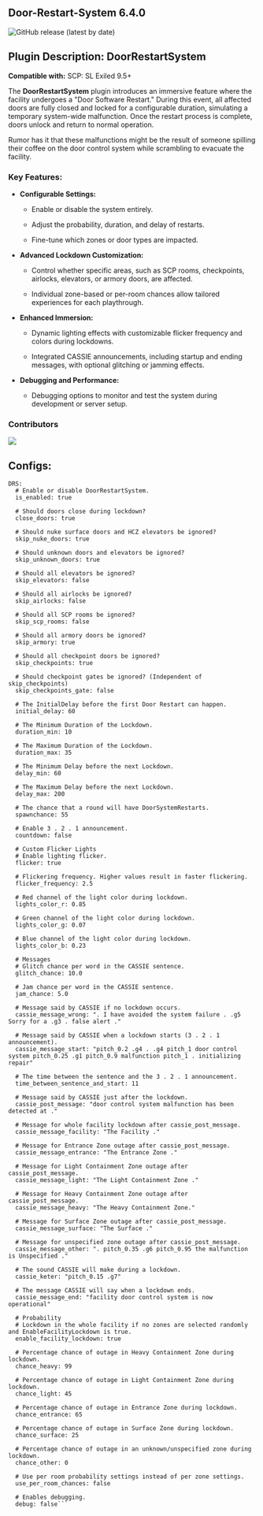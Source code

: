 ## Door-Restart-System 6.4.0
![GitHub release (latest by date)](https://img.shields.io/github/downloads/gamekuchen/DoorRestartSystem/v6.4.0/total?style=for-the-badge)

## Plugin Description: DoorRestartSystem

**Compatible with:** SCP: SL Exiled 9.5+

The **DoorRestartSystem** plugin introduces an immersive feature where the facility undergoes a "Door Software Restart." During this event, all affected doors are fully closed and locked for a configurable duration, simulating a temporary system-wide malfunction. Once the restart process is complete, doors unlock and return to normal operation.

Rumor has it that these malfunctions might be the result of someone spilling their coffee on the door control system while scrambling to evacuate the facility.

### Key Features:

-   **Configurable Settings:**
    
    -   Enable or disable the system entirely.
        
    -   Adjust the probability, duration, and delay of restarts.
        
    -   Fine-tune which zones or door types are impacted.
        
-   **Advanced Lockdown Customization:**
    
    -   Control whether specific areas, such as SCP rooms, checkpoints, airlocks, elevators, or armory doors, are affected.
        
    -   Individual zone-based or per-room chances allow tailored experiences for each playthrough.
        
-   **Enhanced Immersion:**
    
    -   Dynamic lighting effects with customizable flicker frequency and colors during lockdowns.
        
    -   Integrated CASSIE announcements, including startup and ending messages, with optional glitching or jamming effects.
        
-   **Debugging and Performance:**
    
    -   Debugging options to monitor and test the system during development or server setup.

### Contributors

<a href="https://github.com/iomatix/-SCPSL-DoorRestartSystem/graphs/contributors">
  <img src="https://contrib.rocks/image?repo=iomatix/-SCPSL-DoorRestartSystem" />
</a>

## Configs:
```
DRS:
  # Enable or disable DoorRestartSystem.
  is_enabled: true

  # Should doors close during lockdown?
  close_doors: true

  # Should nuke surface doors and HCZ elevators be ignored?
  skip_nuke_doors: true

  # Should unknown doors and elevators be ignored?
  skip_unknown_doors: true

  # Should all elevators be ignored?
  skip_elevators: false

  # Should all airlocks be ignored?
  skip_airlocks: false

  # Should all SCP rooms be ignored?
  skip_scp_rooms: false

  # Should all armory doors be ignored?
  skip_armory: true

  # Should all checkpoint doors be ignored?
  skip_checkpoints: true

  # Should checkpoint gates be ignored? (Independent of skip_checkpoints)
  skip_checkpoints_gate: false

  # The InitialDelay before the first Door Restart can happen.
  initial_delay: 60

  # The Minimum Duration of the Lockdown.
  duration_min: 10

  # The Maximum Duration of the Lockdown.
  duration_max: 35

  # The Minimum Delay before the next Lockdown.
  delay_min: 60

  # The Maximum Delay before the next Lockdown.
  delay_max: 200

  # The chance that a round will have DoorSystemRestarts.
  spawnchance: 55

  # Enable 3 . 2 . 1 announcement.
  countdown: false

  # Custom Flicker Lights
  # Enable lighting flicker.
  flicker: true

  # Flickering frequency. Higher values result in faster flickering.
  flicker_frequency: 2.5

  # Red channel of the light color during lockdown.
  lights_color_r: 0.85

  # Green channel of the light color during lockdown.
  lights_color_g: 0.07

  # Blue channel of the light color during lockdown.
  lights_color_b: 0.23

  # Messages
  # Glitch chance per word in the CASSIE sentence.
  glitch_chance: 10.0

  # Jam chance per word in the CASSIE sentence.
  jam_chance: 5.0

  # Message said by CASSIE if no lockdown occurs.
  cassie_message_wrong: ". I have avoided the system failure . .g5 Sorry for a .g3 . false alert ."

  # Message said by CASSIE when a lockdown starts (3 . 2 . 1 announcement).
  cassie_message_start: "pitch_0.2 .g4 . .g4 pitch_1 door control system pitch_0.25 .g1 pitch_0.9 malfunction pitch_1 . initializing repair"

  # The time between the sentence and the 3 . 2 . 1 announcement.
  time_between_sentence_and_start: 11

  # Message said by CASSIE just after the lockdown.
  cassie_post_message: "door control system malfunction has been detected at ."

  # Message for whole facility lockdown after cassie_post_message.
  cassie_message_facility: "The Facility ."

  # Message for Entrance Zone outage after cassie_post_message.
  cassie_message_entrance: "The Entrance Zone ."

  # Message for Light Containment Zone outage after cassie_post_message.
  cassie_message_light: "The Light Containment Zone ."

  # Message for Heavy Containment Zone outage after cassie_post_message.
  cassie_message_heavy: "The Heavy Containment Zone."

  # Message for Surface Zone outage after cassie_post_message.
  cassie_message_surface: "The Surface ."

  # Message for unspecified zone outage after cassie_post_message.
  cassie_message_other: ". pitch_0.35 .g6 pitch_0.95 the malfunction is Unspecified ."

  # The sound CASSIE will make during a lockdown.
  cassie_keter: "pitch_0.15 .g7"

  # The message CASSIE will say when a lockdown ends.
  cassie_message_end: "facility door control system is now operational"

  # Probability
  # Lockdown in the whole facility if no zones are selected randomly and EnableFacilityLockdown is true.
  enable_facility_lockdown: true

  # Percentage chance of outage in Heavy Containment Zone during lockdown.
  chance_heavy: 99

  # Percentage chance of outage in Light Containment Zone during lockdown.
  chance_light: 45

  # Percentage chance of outage in Entrance Zone during lockdown.
  chance_entrance: 65

  # Percentage chance of outage in Surface Zone during lockdown.
  chance_surface: 25

  # Percentage chance of outage in an unknown/unspecified zone during lockdown.
  chance_other: 0

  # Use per room probability settings instead of per zone settings.
  use_per_room_chances: false

  # Enables debugging.
  debug: false```

